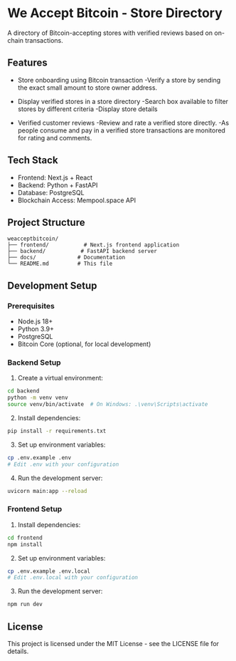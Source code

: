 # We Accept Bitcoin - Store Directory 

A directory of Bitcoin-accepting stores with verified reviews based on on-chain transactions.

## Features

- Store onboarding using Bitcoin transaction
    -Verify a store by sending the exact small amount to store owner address.

- Display verified stores in a store directory
    -Search box available to filter stores by different criteria
    -Display store details

- Verified customer reviews
    -Review and rate a verified store directly.
    -As people consume and pay in a verified store transactions are monitored for rating and comments.

## Tech Stack

- Frontend: Next.js + React
- Backend: Python + FastAPI
- Database: PostgreSQL
- Blockchain Access: Mempool.space API

## Project Structure

```
weacceptbitcoin/
├── frontend/           # Next.js frontend application
├── backend/           # FastAPI backend server
├── docs/             # Documentation
└── README.md         # This file
```

## Development Setup

### Prerequisites

- Node.js 18+
- Python 3.9+
- PostgreSQL
- Bitcoin Core (optional, for local development)

### Backend Setup

1. Create a virtual environment:
```bash
cd backend
python -m venv venv
source venv/bin/activate  # On Windows: .\venv\Scripts\activate
```

2. Install dependencies:
```bash
pip install -r requirements.txt
```

3. Set up environment variables:
```bash
cp .env.example .env
# Edit .env with your configuration
```

4. Run the development server:
```bash
uvicorn main:app --reload
```

### Frontend Setup

1. Install dependencies:
```bash
cd frontend
npm install
```

2. Set up environment variables:
```bash
cp .env.example .env.local
# Edit .env.local with your configuration
```

3. Run the development server:
```bash
npm run dev
```

## License

This project is licensed under the MIT License - see the LICENSE file for details. 
